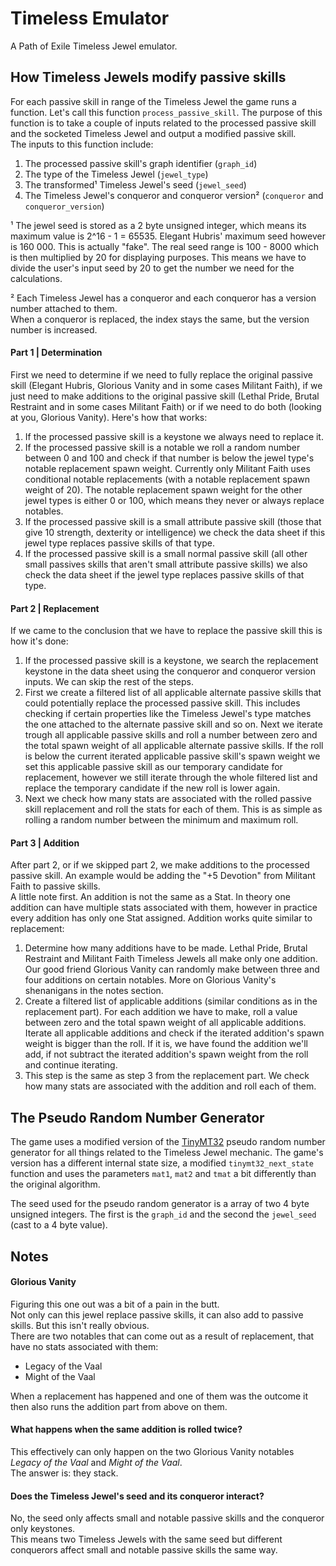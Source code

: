 # Timeless Emulator

A Path of Exile Timeless Jewel emulator.

## How Timeless Jewels modify passive skills

For each passive skill in range of the Timeless Jewel the game runs a function. Let's call this function `process_passive_skill`. 
The purpose of this function is to take a couple of inputs related to the processed passive skill and the socketed Timeless Jewel and output a modified passive skill.   
The inputs to this function include:

1. The processed passive skill's graph identifier (`graph_id`)
2. The type of the Timeless Jewel (`jewel_type`)
3. The transformed¹ Timeless Jewel's seed (`jewel_seed`)
4. The Timeless Jewel's conqueror and conqueror version² (`conqueror` and `conqueror_version`)

¹ The jewel seed is stored as a 2 byte unsigned integer, which means its maximum value is 2^16 - 1 = 65535. Elegant Hubris' maximum seed however is 160 000. This is actually "fake". The real seed range is 100 - 8000 which is then multiplied by 20 for displaying purposes. This means we have to divide the user's input seed by 20 to get the number we need for the calculations.  

² Each Timeless Jewel has a conqueror and each conqueror has a version number attached to them.  
When a conqueror is replaced, the index stays the same, but the version number is increased.    

#### Part 1 | Determination

First we need to determine if we need to fully replace the original passive skill (Elegant Hubris, Glorious Vanity and in some cases Militant Faith), if we just need to make additions to the original passive skill (Lethal Pride, Brutal Restraint and in some cases Militant Faith) or if we need to do both (looking at you, Glorious Vanity). 
Here's how that works:

1. If the processed passive skill is a keystone we always need to replace it.
2. If the processed passive skill is a notable we roll a random number between 0 and 100 and check if that number is below the jewel type's notable replacement spawn weight. Currently only Militant Faith uses conditional notable replacements (with a notable replacement spawn weight of 20). The notable replacement spawn weight for the other jewel types is either 0 or 100, which means they never or always replace notables. 
3. If the processed passive skill is a small attribute passive skill (those that give 10 strength, dexterity or intelligence) we check the data sheet if this jewel type replaces passive skills of that type.
4. If the processed passive skill is a small normal passive skill (all other small passives skills that aren't small attribute passive skills) we also check the data sheet if the jewel type replaces passive skills of that type.

#### Part 2 | Replacement

If we came to the conclusion that we have to replace the passive skill this is how it's done:

1. If the processed passive skill is a keystone, we search the replacement keystone in the data sheet using the conqueror and conqueror version inputs. We can skip the rest of the steps.
2. First we create a filtered list of all applicable alternate passive skills that could potentially replace the processed passive skill. This includes checking if certain properties like the Timeless Jewel's type matches the one attached to the alternate passive skill and so on. Next we iterate trough all applicable passive skills and roll a number between zero and the total spawn weight of all applicable alternate passive skills. If the roll is below the current iterated applicable passive skill's spawn weight we set this applicable passive skill as our temporary candidate for replacement, however we still iterate through the whole filtered list and replace the temporary candidate if the new roll is lower again.
3. Next we check how many stats are associated with the rolled passive skill replacement and roll the stats for each of them. This is as simple as rolling a random number between the minimum and maximum roll.

#### Part 3 | Addition

After part 2, or if we skipped part 2, we make additions to the processed passive skill. An example would be adding the "+5 Devotion" from Militant Faith to passive skills.  
A little note first. An addition is not the same as a Stat. In theory one addition can have multiple stats associated with them, however in practice every addition has only one Stat assigned. Addition works quite similar to replacement:

1. Determine how many additions have to be made. Lethal Pride, Brutal Restraint and Militant Faith Timeless Jewels all make only one addition. Our good friend Glorious Vanity can randomly make between three and four additions on certain notables. More on Glorious Vanity's shenanigans in the notes section.
2. Create a filtered list of applicable additions (similar conditions as in the replacement part). For each addition we have to make, roll a value between zero and the total spawn weight of all applicable additions. Iterate all applicable additions and check if the iterated addition's spawn weight is bigger than the roll. If it is, we have found the addition we'll add, if not subtract the iterated addition's spawn weight from the roll and continue iterating.
3. This step is the same as step 3 from the replacement part. We check how many stats are associated with the addition and roll each of them.

## The Pseudo Random Number Generator

The game uses a modified version of the [TinyMT32](https://datatracker.ietf.org/doc/html/draft-ietf-tsvwg-tinymt32) pseudo random number generator for all things related to the Timeless Jewel mechanic. The game's version has a different internal state size, a modified `tinymt32_next_state` function and uses the parameters `mat1`, `mat2` and `tmat` a bit differently than the original algorithm.  

The seed used for the pseudo random generator is a array of two 4 byte unsigned integers.
The first is the `graph_id` and the second the `jewel_seed` (cast to a 4 byte value).

## Notes

#### Glorious Vanity

Figuring this one out was a bit of a pain in the butt.  
Not only can this jewel replace passive skills, it can also add to passive skills.
But this isn't really obvious.  
There are two notables that can come out as a result of replacement, that have no stats associated with them:

- Legacy of the Vaal
- Might of the Vaal

When a replacement has happened and one of them was the outcome it then also runs the addition part from above on them.

#### What happens when the same addition is rolled twice?

This effectively can only happen on the two Glorious Vanity notables *Legacy of the Vaal* and *Might of the Vaal*.  
The answer is: they stack.

#### Does the Timeless Jewel's seed and its conqueror interact?

No, the seed only affects small and notable passive skills and the conqueror only keystones.  
This means two Timeless Jewels with the same seed but different conquerors affect small and notable passive skills the same way.